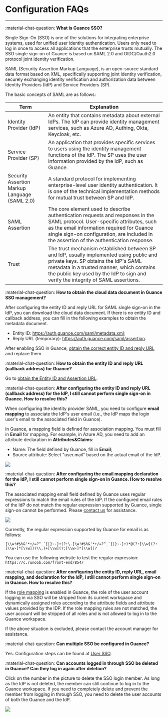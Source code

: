 # Configuration FAQs 
---

:material-chat-question: **What is Guance SSO?** 

Single Sign-On (SSO) is one of the solutions for integrating enterprise systems, used for unified user identity authentication. Users only need to log in once to access all applications that the enterprise trusts mutually. The SSO single sign-on of Guance is based on SAML 2.0 and OIDC/Oauth2.0 protocol joint identity verification.

SAML (Security Assertion Markup Language), is an open-source standard data format based on XML, specifically supporting joint identity verification, securely exchanging identity verification and authorization data between Identity Providers (IdP) and Service Providers (SP).

The basic concepts of SAML are as follows:

| Term | Explanation |
| --- | --- |
| Identity Provider (IdP) | An entity that contains metadata about external IdPs. The IdP can provide identity management services, such as Azure AD, Authing, Okta, Keycloak, etc. |
| Service Provider (SP) | An application that provides specific services to users using the identity management functions of the IdP. The SP uses the user information provided by the IdP, such as Guance. |
| Security Assertion Markup Language (SAML 2.0) | A standard protocol for implementing enterprise-level user identity authentication. It is one of the technical implementation methods for mutual trust between SP and IdP. |
| SAML Assertion | The core element used to describe authentication requests and responses in the SAML protocol. User-specific attributes, such as the email information required for Guance single sign-on configuration, are included in the assertion of the authentication response. |
| Trust | The trust mechanism established between SP and IdP, usually implemented using public and private keys. SP obtains the IdP's SAML metadata in a trusted manner, which contains the public key used by the IdP to sign and verify the integrity of SAML assertions. |

:material-chat-question: **How to obtain the cloud data document in Guance SSO management?**

After configuring the entity ID and reply URL for SAML single sign-on in the IdP, you can download the cloud data document. If there is no entity ID and callback address, you can fill in the following examples to obtain the metadata document.

- Entity ID: https://auth.guance.com/saml/metadata.xml;
- Reply URL (temporary): https://auth.guance.com/saml/assertion.

After enabling SSO in Guance, [obtain the correct entity ID and reply URL](../../management/sso/index.md#obtain) and replace them.


:material-chat-question: **How to obtain the entity ID and reply URL (callback address) for Guance?**

Go to [obtain the Entity ID and Assertion URL](../sso/index.md#obtain).

:material-chat-question: **After configuring the entity ID and reply URL (callback address) for the IdP, I still cannot perform single sign-on in Guance. How to resolve this?**

When configuring the identity provider SAML, you need to configure **email mapping** to associate the IdP's user email (i.e., the IdP maps the login user's email to the associated field in Guance).

In Guance, a mapping field is defined for association mapping. You must fill in **Email** for mapping. For example, in Azure AD, you need to add an attribute declaration in **Attributes&Claims**:

- Name: The field defined by Guance, fill in **Email**;
- Source attribute: Select "user.mail" based on the actual email of the IdP.

![](../img/9.azure_8.1.png)

:material-chat-question: **After configuring the email mapping declaration for the IdP, I still cannot perform single sign-on in Guance. How to resolve this?**

The associated mapping email field defined by Guance uses regular expressions to match the email rules of the IdP. If the configured email rules of the IdP do not match the regular expression supported by Guance, single sign-on cannot be performed. Please [contact us](https://www.guance.one/) for assistance.

![](../img/contact-us.png)

Currently, the regular expression supported by Guance for email is as follows:

```
[\\w!#$%&'*+/=?^_`{|}~-]+(?:\.[\w!#$%&'*+/=?^_`{|}~-]+)*@(?:[\\w](?:[\\w-]*[\\w])?\\.)+[\\w](?:[\\w-]*[\\w])?
```

You can use the following website to test the regular expression: `https://c.runoob.com/front-end/854/`

:material-chat-question: **After configuring the entity ID, reply URL, email mapping, and declaration for the IdP, I still cannot perform single sign-on in Guance. How to resolve this?**

If the [role mapping](index.md#saml-mapping) is enabled in Guance, the role of the user account logging in via SSO will be stripped from its current workspace and dynamically assigned roles according to the attribute fields and attribute values provided by the IDP. If the role mapping rules are not matched, the user account will be stripped of all roles and is not allowed to log in to the Guance workspace.

If the above situation is excluded, please contact the account manager for assistance.

:material-chat-question: **Can multiple SSO be configured in Guance?**

Yes. Configuration steps can be found at [User SSO](./index.md#corporate).

:material-chat-question: **Can accounts logged in through SSO be deleted in Guance? Can they log in again after deletion?**

Click on the number in the picture to delete the SSO login member. As long as the IdP is not deleted, the member can still continue to log in to the Guance workspace. If you need to completely delete and prevent the member from logging in through SSO, you need to delete the user accounts of both the Guance and the IdP.

![](../img/12.sso_13.png)